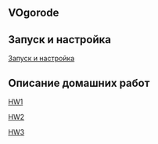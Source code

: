## VOgorode

## Запуск и настройка

[Запуск и настройка](/dev/README.md)

## Описание домашних работ
[HW1](/docs/HW1/HW1.md)

[HW2](/docs/HW2/HW2.md)

[HW3](/docs/HW3/HW3.md)
